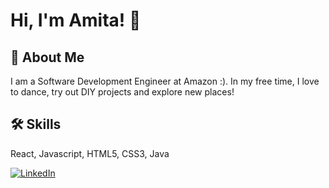 
# Hi, I'm Amita! 👋


## 🚀 About Me
I am a Software Development Engineer at Amazon :). In my free time, I love to dance, try out DIY projects and explore new places!
  

  
## 🛠 Skills
React, Javascript, HTML5, CSS3, Java


<a href="https://www.linkedin.com/in/amita-amte-b0216983/"><img alt="LinkedIn" src="https://img.shields.io/badge/linkedin%20-%230077B5.svg?&style=for-the-badge&logo=linkedin&logoColor=white"/></a>

  
